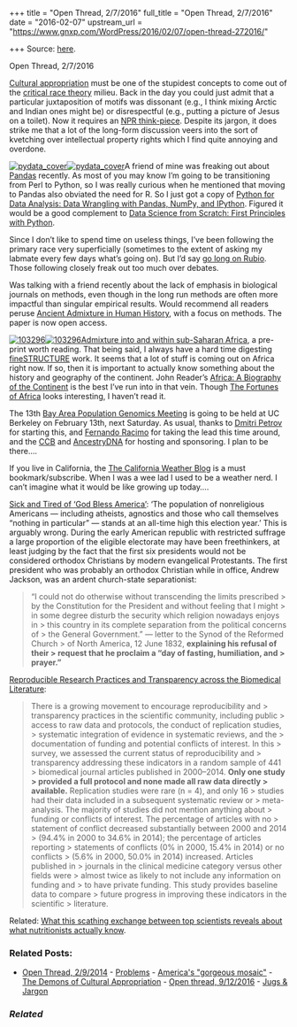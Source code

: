 +++
title = "Open Thread, 2/7/2016"
full_title = "Open Thread, 2/7/2016"
date = "2016-02-07"
upstream_url = "https://www.gnxp.com/WordPress/2016/02/07/open-thread-272016/"

+++
Source: [here](https://www.gnxp.com/WordPress/2016/02/07/open-thread-272016/).

Open Thread, 2/7/2016

[Cultural appropriation](https://en.wikipedia.org/wiki/Cultural_appropriation) must be one of the stupidest concepts to come out of the [critical race theory](https://en.wikipedia.org/wiki/Critical_race_theory) milieu. Back in the day you could just admit that a particular juxtaposition of motifs was dissonant (e.g., I think mixing Arctic and Indian ones might be) or disrespectful (e.g., putting a picture of Jesus on a toilet). Now it requires an [NPR think-piece](http://www.npr.org/2016/02/06/465622102/theft-and-artistry-coldplay-beyonc-in-india-spark-discussion-on-appropriation). Despite its jargon, it does strike me that a lot of the long-form discussion veers into the sort of kvetching over intellectual property rights which I find quite annoying and overdone.

[![pydata_cover](https://i0.wp.com/www.unz.com/wp-content/uploads/2016/02/pydata_cover-228x300.jpg?resize=228%2C300)![pydata_cover](https://i0.wp.com/www.unz.com/wp-content/uploads/2016/02/pydata_cover-228x300.jpg?resize=228%2C300)](https://www.amazon.com/exec/obidos/ASIN/B009NLMB8Q/geneexpressio-20)A friend of mine was freaking out about [Pandas](https://en.wikipedia.org/wiki/Pandas_(software)) recently. As most of you may know I’m going to be transitioning from Perl to Python, so I was really curious when he mentioned that moving to Pandas also obviated the need for R. So I just got a copy of [Python for Data Analysis: Data Wrangling with Pandas, NumPy, and IPython](https://www.amazon.com/exec/obidos/ASIN/B009NLMB8Q/geneexpressio-20). Figured it would be a good complement to [Data Science from Scratch: First Principles with Python](https://www.amazon.com/exec/obidos/ASIN/B00W4DTP2A/geneexpressio-20).

Since I don’t like to spend time on useless things, I’ve been following the primary race very superficially (sometimes to the extent of asking my labmate every few days what’s going on). But I’d say [go long on Rubio](http://www.nytimes.com/2016/02/07/us/politics/republican-debate.html?hp&action=click&pgtype=Homepage&clickSource=story-heading&module=second-column-region&region=top-news&WT.nav=top-news). Those following closely freak out too much over debates.

Was talking with a friend recently about the lack of emphasis in biological journals on methods, even though in the long run methods are often more impactful than singular empirical results. Would recommend all readers peruse [Ancient Admixture in Human History](http://genetics.org/content/early/2012/09/06/genetics.112.145037), with a focus on methods. The paper is now open access.

[![103296](https://i0.wp.com/www.unz.com/wp-content/uploads/2016/02/103296-194x300.jpg?resize=194%2C300)![103296](https://i0.wp.com/www.unz.com/wp-content/uploads/2016/02/103296-194x300.jpg?resize=194%2C300)](https://www.amazon.com/exec/obidos/ASIN/067973869X/geneexpressio-20)[Admixture into and within sub-Saharan Africa](http://biorxiv.org/content/early/2016/02/01/038406), a pre-print worth reading. That being said, I always have a hard time digesting [fineSTRUCTURE](http://www.paintmychromosomes.com/) work. It seems that a lot of stuff is coming out on Africa right now. If so, then it is important to actually know something about the history and geography of the continent. John Reader’s [Africa: A Biography of the Continent](https://www.amazon.com/exec/obidos/ASIN/067973869X/geneexpressio-20) is the best I’ve run into in that vein. Though [The Fortunes of Africa](https://www.amazon.com/exec/obidos/ASIN/1610394593/geneexpressio-20) looks interesting, I haven’t read it.

The 13th [Bay Area Population Genomics Meeting](http://www.nielsenlab.org/2016/02/bapg-xii-at-uc-berkeley/) is going to be held at UC Berkeley on February 13th, next Saturday. As usual, thanks to [Dmitri Petrov](https://twitter.com/petrovadmitri) for starting this, and [Fernando Racimo](https://twitter.com/FerRacimo) for taking the lead this time around, and the [CCB](http://qb3.berkeley.edu/ccb/) and [AncestryDNA](http://dna.ancestry.com/insights/61D86CB3-B5ED-4389-8063-A9B7D253D79F) for hosting and sponsoring. I plan to be there….

If you live in California, the [The California Weather Blog](http://www.weatherwest.com/) is a must bookmark/subscribe. When I was a wee lad I used to be a weather nerd. I can’t imagine what it would be like growing up today….

[Sick and Tired of ‘God Bless America’](http://www.nytimes.com/2016/02/07/opinion/sunday/sick-and-tired-of-god-bless-america.html?mwrsm=Facebook): ‘The population of nonreligious Americans — including atheists, agnostics and those who call themselves “nothing in particular” — stands at an all-time high this election year.’ This is arguably wrong. During the early American republic with restricted suffrage a large proportion of the eligible electorate may have been freethinkers, at least judging by the fact that the first six presidents would not be considered orthodox Christians by modern evangelical Protestants. The first president who was probably an orthodox Christian while in office, Andrew Jackson, was an ardent church-state separationist:

> “I could not do otherwise without transcending the limits prescribed > by the Constitution for the President and without feeling that I might > in some degree disturb the security which religion nowadays enjoys in > this country in its complete separation from the political concerns of > the General Government.” — letter to the Synod of the Reformed Church > of North America, 12 June 1832, **explaining his refusal of their > request that he proclaim a “day of fasting, humiliation, and > prayer.”**

[Reproducible Research Practices and Transparency across the Biomedical Literature](http://journals.plos.org/plosbiology/article?id=10.1371/journal.pbio.1002333):

> There is a growing movement to encourage reproducibility and > transparency practices in the scientific community, including public > access to raw data and protocols, the conduct of replication studies, > systematic integration of evidence in systematic reviews, and the > documentation of funding and potential conflicts of interest. In this > survey, we assessed the current status of reproducibility and > transparency addressing these indicators in a random sample of 441 > biomedical journal articles published in 2000–2014. **Only one study > provided a full protocol and none made all raw data directly > available.** Replication studies were rare (n = 4), and only 16 > studies had their data included in a subsequent systematic review or > meta-analysis. The majority of studies did not mention anything about > funding or conflicts of interest. The percentage of articles with no > statement of conflict decreased substantially between 2000 and 2014 > (94.4% in 2000 to 34.6% in 2014); the percentage of articles reporting > statements of conflicts (0% in 2000, 15.4% in 2014) or no conflicts > (5.6% in 2000, 50.0% in 2014) increased. Articles published in > journals in the clinical medicine category versus other fields were > almost twice as likely to not include any information on funding and > to have private funding. This study provides baseline data to compare > future progress in improving these indicators in the scientific > literature.

Related: [What this scathing exchange between top scientists reveals about what nutritionists actually know](https://www.washingtonpost.com/news/wonk/wp/2016/02/04/what-this-scathing-exchange-between-top-scientists-reveals-about-what-nutritionists-actually-know/?postshare=991454824846782&tid=ss_tw).

### Related Posts:

- [Open Thread,
  2/9/2014](https://www.gnxp.com/WordPress/2014/02/09/open-thread-292014/) - [Problems](https://www.gnxp.com/WordPress/2014/08/06/problems/) - [America's "gorgeous
  mosaic"](https://www.gnxp.com/WordPress/2015/02/06/americas-gorgeous-mosaic/) - [The Demons of Cultural
  Appropriation](https://www.gnxp.com/WordPress/2021/03/11/the-demons-of-cultural-appropriation/) - [Open thread,
  9/12/2016](https://www.gnxp.com/WordPress/2016/09/12/open-thread-9122016/) - [Jugs &
  Jargon](https://www.gnxp.com/WordPress/2006/05/12/jugs-jargon/)

### *Related*

[](https://www.addtoany.com/add_to/facebook?linkurl=https%3A%2F%2Fwww.gnxp.com%2FWordPress%2F2016%2F02%2F07%2Fopen-thread-272016%2F&linkname=Open%20Thread%2C%202%2F7%2F2016 "Facebook")[](https://www.addtoany.com/add_to/twitter?linkurl=https%3A%2F%2Fwww.gnxp.com%2FWordPress%2F2016%2F02%2F07%2Fopen-thread-272016%2F&linkname=Open%20Thread%2C%202%2F7%2F2016 "Twitter")[](https://www.addtoany.com/add_to/email?linkurl=https%3A%2F%2Fwww.gnxp.com%2FWordPress%2F2016%2F02%2F07%2Fopen-thread-272016%2F&linkname=Open%20Thread%2C%202%2F7%2F2016 "Email")[](https://www.addtoany.com/share)
